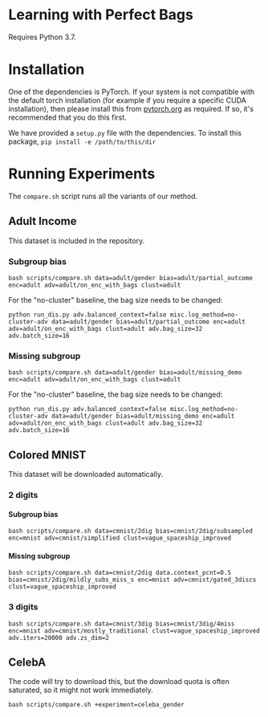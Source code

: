 # Learning with Perfect Bags

Requires Python 3.7.

# Installation

One of the dependencies is PyTorch. If your system is not compatible with the default torch installation
(for example if you require a specific CUDA installation),
then please install this from [pytorch.org](https://pytorch.org/) as required.
If so, it's recommended that you do this first.

We have provided a `setup.py` file with the dependencies.
To install this package, `pip install -e /path/to/this/dir`

# Running Experiments

The `compare.sh` script runs all the variants of our method.

## Adult Income

This dataset is included in the repository.

### Subgroup bias

```
bash scripts/compare.sh data=adult/gender bias=adult/partial_outcome enc=adult adv=adult/on_enc_with_bags clust=adult
```

For the "no-cluster" baseline, the bag size needs to be changed:

```
python run_dis.py adv.balanced_context=false misc.log_method=no-cluster-adv data=adult/gender bias=adult/partial_outcome enc=adult adv=adult/on_enc_with_bags clust=adult adv.bag_size=32 adv.batch_size=16
```

### Missing subgroup

```
bash scripts/compare.sh data=adult/gender bias=adult/missing_demo enc=adult adv=adult/on_enc_with_bags clust=adult
```

For the "no-cluster" baseline, the bag size needs to be changed:

```
python run_dis.py adv.balanced_context=false misc.log_method=no-cluster-adv data=adult/gender bias=adult/missing_demo enc=adult adv=adult/on_enc_with_bags clust=adult adv.bag_size=32 adv.batch_size=16
```

## Colored MNIST

This dataset will be downloaded automatically.

### 2 digits

#### Subgroup bias

```
bash scripts/compare.sh data=cmnist/2dig bias=cmnist/2dig/subsampled enc=mnist adv=cmnist/simplified clust=vague_spaceship_improved
```

#### Missing subgroup

```
bash scripts/compare.sh data=cmnist/2dig data.context_pcnt=0.5 bias=cmnist/2dig/mildly_subs_miss_s enc=mnist adv=cmnist/gated_3discs clust=vague_spaceship_improved
```

### 3 digits

```
bash scripts/compare.sh data=cmnist/3dig bias=cmnist/3dig/4miss enc=mnist adv=cmnist/mostly_traditional clust=vague_spaceship_improved adv.iters=20000 adv.zs_dim=2
```

## CelebA

The code will try to download this, but the download quota is often saturated,
so it might not work immediately.

```
bash scripts/compare.sh +experiment=celeba_gender
```
